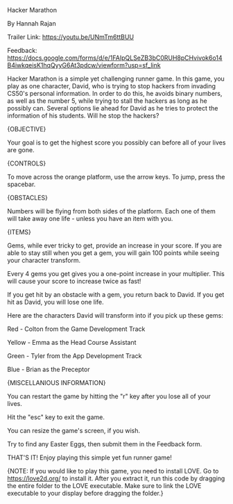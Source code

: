 Hacker Marathon

By Hannah Rajan

Trailer Link: https://youtu.be/UNmTm6ttBUU

Feedback: https://docs.google.com/forms/d/e/1FAIpQLSeZB3bC0RUH8pCHvivok6o14B4iwkqeisK1hqQyyG6At3pdcw/viewform?usp=sf_link

Hacker Marathon is a simple yet challenging runner game. In this game, you play as one character, David, who is trying to stop hackers from invading CS50's personal information. In order to do this, he avoids binary numbers, as well as the number 5, while trying to stall the hackers as long as he possibly can. Several options lie ahead for David as he tries to protect the information of his students. Will he stop the hackers?


{OBJECTIVE}


Your goal is to get the highest score you possibly can before all of your lives are gone.


{CONTROLS}


To move across the orange platform, use the arrow keys. To jump, press the spacebar.


{OBSTACLES}


Numbers will be flying from both sides of the platform. Each one of them will take away one life - unless you have an item with you. 


{ITEMS}


Gems, while ever tricky to get, provide an increase in your score. If you are able to stay still when you get a gem, you will gain 100 points while seeing your character transform. 

Every 4 gems you get gives you a one-point increase in your multiplier. This will cause your score to increase twice as fast!

If you get hit by an obstacle with a gem, you return back to David. If you get hit as David, you will lose one life. 

Here are the characters David will transform into if you pick up these gems:

Red - Colton from the Game Development Track

Yellow - Emma as the Head Course Assistant

Green - Tyler from the App Development Track

Blue - Brian as the Preceptor


{MISCELLANIOUS INFORMATION}


You can restart the game by hitting the "r" key after you lose all of your lives.

Hit the "esc" key to exit the game.

You can resize the game's screen, if you wish. 

Try to find any Easter Eggs, then submit them in the Feedback form.


THAT'S IT! Enjoy playing this simple yet fun runner game! 


{NOTE: If you would like to play this game, you need to install LOVE. Go to https://love2d.org/ to install it. After you extract it, run this code by dragging the entire folder to the LOVE executable. Make sure to link the LOVE executable to your display before dragging the folder.}
